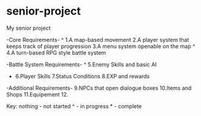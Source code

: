 # senior-project
My senior project
 
 -Core Requirements-
^ 1.A map-based movement
  2.A player system that keeps track of player progression
  3.A menu system openable on the map
^ 4.A turn-based RPG style battle system 
 
 -Battle System Requirements-
^ 5.Enemy Skills and basic AI
* 6.Player Skills
  7.Status Conditions
  8.EXP and rewards
 
 -Additional Requirements-
  9.NPCs that open dialogue boxes
 10.Items and Shops
 11.Equipement
 12.

Key: nothing - not started
           ^ - in progress
           * - complete

